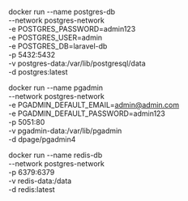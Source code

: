 docker run --name postgres-db \
  --network postgres-network \
  -e POSTGRES_PASSWORD=admin123 \
  -e POSTGRES_USER=admin \
  -e POSTGRES_DB=laravel-db \
  -p 5432:5432 \
  -v postgres-data:/var/lib/postgresql/data \
  -d postgres:latest


docker run --name pgadmin \
  --network postgres-network \
  -e PGADMIN_DEFAULT_EMAIL=admin@admin.com \
  -e PGADMIN_DEFAULT_PASSWORD=admin123 \
  -p 5051:80 \
  -v pgadmin-data:/var/lib/pgadmin \
  -d dpage/pgadmin4

docker run --name redis-db \
  --network postgres-network \
  -p 6379:6379 \
  -v redis-data:/data \
  -d redis:latest